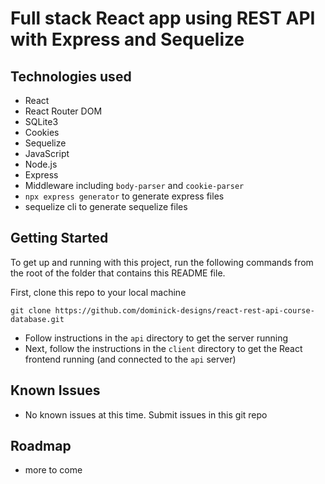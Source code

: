 # Full stack React app using REST API with Express and Sequelize



## Technologies used

* React
* React Router DOM
* SQLite3
* Cookies
* Sequelize
* JavaScript
* Node.js
* Express
* Middleware including ```body-parser``` and ```cookie-parser```
* ```npx express generator``` to generate express files
* sequelize cli to generate sequelize files

## Getting Started

To get up and running with this project, run the following commands from the root of the folder that contains this README file.

First, clone this repo to your local machine

```git clone https://github.com/dominick-designs/react-rest-api-course-database.git```

* Follow instructions in the ```api``` directory to get the server running
* Next, follow the instructions in the ```client``` directory to get the React frontend running (and connected to the ```api``` server)

## Known Issues
* No known issues at this time. Submit issues in this git repo

## Roadmap
* more to come